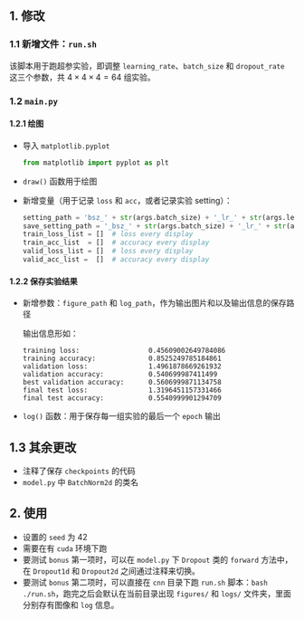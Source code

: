## 1. 修改

### 1.1 新增文件：`run.sh`

该脚本用于跑超参实验，即调整 `learning_rate`、`batch_size` 和 `dropout_rate` 这三个参数，共 $4\times 4\times 4=64$ 组实验。

### 1.2 `main.py`

#### 1.2.1 绘图

+ 导入 `matplotlib.pyplot`

  ```python
  from matplotlib import pyplot as plt
  ```

+ `draw()` 函数用于绘图

+ 新增变量（用于记录 `loss` 和 `acc`，或者记录实验 setting）：

  ```python
  setting_path = 'bsz_' + str(args.batch_size) + '_lr_' + str(args.learning_rate) + '_drop_' + str(args.drop_rate)
  save_setting_path = '_bsz_' + str(args.batch_size) + '_lr_' + str(args.learning_rate)[2:] + '_drop_' + str(args.drop_rate)[2:]
  train_loss_list = []  # loss every display
  train_acc_list  = []  # accuracy every display
  valid_loss_list = []  # loss every display
  valid_acc_list =  []  # accuracy every display
  ```

#### 1.2.2 保存实验结果

+ 新增参数：`figure_path` 和 `log_path`，作为输出图片和以及输出信息的保存路径

  输出信息形如：

  ```shell
  training loss:                 0.45609002649784086
  training accuracy:             0.8525249785184861
  validation loss:               1.4961878669261932
  validation accuracy:           0.540699987411499
  best validation accuracy:      0.5606999871134758
  final test loss:               1.3196451157331466
  final test accuracy:           0.5540999901294709
  ```

+ `log()` 函数：用于保存每一组实验的最后一个 `epoch` 输出

## 1.3 其余更改

+ 注释了保存 `checkpoints` 的代码
+ `model.py` 中 `BatchNorm2d` 的类名

## 2. 使用

+ 设置的 `seed` 为 $42$
+ 需要在有 `cuda` 环境下跑
+ 要测试 `bonus` 第一项时，可以在 `model.py` 下 `Dropout` 类的 `forward` 方法中，在 `Dropout1d` 和 `Dropout2d` 之间通过注释来切换。
+ 要测试 `bonus` 第二项时，可以直接在 `cnn` 目录下跑 `run.sh` 脚本：`bash ./run.sh`，跑完之后会默认在当前目录出现 `figures/` 和 `logs/` 文件夹，里面分别存有图像和 `log` 信息。